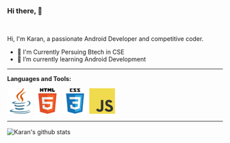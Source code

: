 ### Hi there, 👋

<br />

Hi, I'm Karan, a passionate Android Developer and competitive coder.

- 🔭 I'm Currently Persuing Btech in CSE
- 🌱 I’m currently learning Android Development
<hr>

**Languages and Tools:**  

<code><img height="60" src="https://raw.githubusercontent.com/github/explore/80688e429a7d4ef2fca1e82350fe8e3517d3494d/topics/java/java.png"></code>
<code><img height="60" src="https://raw.githubusercontent.com/github/explore/80688e429a7d4ef2fca1e82350fe8e3517d3494d/topics/html/html.png"></code>
<code><img height="60" src="https://raw.githubusercontent.com/github/explore/80688e429a7d4ef2fca1e82350fe8e3517d3494d/topics/css/css.png"></code>
<code><img height="60" src="https://raw.githubusercontent.com/github/explore/5c058a388828bb5fde0bcafd4bc867b5bb3f26f3/topics/javascript/javascript.png"></code>  
<a>
  <hr>
  <img align="center" src="https://github-readme-stats.vercel.app/api?username=sandhukaran28&show_icons=true&include_all_commits=true&theme=radical" alt="Karan's github stats" />
</a>

